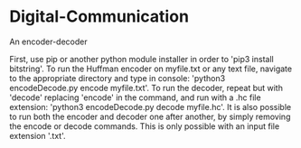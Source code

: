 # Digital-Communication
An encoder-decoder

First, use pip or another python module installer in order to 'pip3 install bitstring'.
To run the Huffman encoder on myfile.txt or any text file, navigate to the appropriate directory and type in console: 'python3 encodeDecode.py encode myfile.txt'. 
To run the decoder, repeat but with 'decode' replacing 'encode' in the command, and run with a .hc file extension: 'python3 encodeDecode.py decode myfile.hc'. 
It is also possible to run both the encoder and decoder one after another, by simply removing the encode or decode commands. This is only possible with an input file extension '.txt'.
